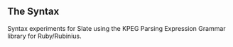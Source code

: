 The Syntax
----------

Syntax experiments for Slate using the KPEG Parsing Expression Grammar library for Ruby/Rubinius.


